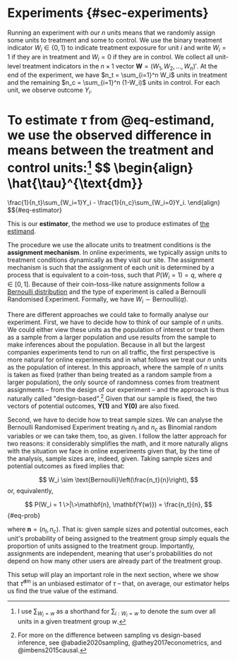 # Experiments {#sec-experiments}

Running an experiment with our $n$ units means that we randomly assign some units to treatment and some to control. We use the binary treatment indicator $W_i \in \{0, 1\}$ to indicate treatment exposure for unit $i$ and write $W_i = 1$ if they are in treatment and $W_i = 0$ if they are in control. We collect all unit-level treatment indicators in the $n \times 1$ vector $\mathbf{W} = (W_1, W_2, \dots, W_n)'$. At the end of the experiment, we have $n_t = \sum_{i=1}^n W_i$ units in treatment and the remaining $n_c = \sum_{i=1}^n (1-W_i)$ units in control. For each unit, we observe outcome $Y_i$.

To estimate $\tau$ from @eq-estimand, we use the observed difference in means between the treatment and control units:[^1]
$$
\begin{align}
\hat{\tau}^{\text{dm}}
=
\frac{1}{n_t}\sum_{W_i=1}Y_i - \frac{1}{n_c}\sum_{W_i=0}Y_i.
\end{align}
$${#eq-estimator}

This is our **estimator**, the method we use to produce estimates of [the estimand](setup.md). 

The procedure we use the allocate units to treatment conditions is the **assignment mechanism**. In online experiments, we typically assign units to treatment conditions dynamically as they visit our site. The assignment mechanism is such that the assignment of each unit is determined by a process that is equivalent to a coin-toss, such that $P(W_i=1) = q$, where $q \in [0, 1]$. Because of their coin-toss-like nature assignments follow a [Bernoulli distribution](https://en.wikipedia.org/wiki/Bernoulli_distribution) and the type of experiment is called a Bernoulli Randomised Experiment. Formally, we have $W_i \sim \text{Bernoulli}(q)$.

There are different approaches we could take to formally analyse our experiment. First, we have to decide how to think of our sample of $n$ units. We could either view these units as the population of interest or treat them as a sample from a larger population and use results from the sample to make inferences about the population. Because in all but the largest companies experiments tend to run on all traffic, the first perspective is more natural for online experiments and in what follows we treat our $n$ units as the population of interest. In this approach, where the sample of $n$ units is taken as fixed (rather than being treated as a random sample from a larger population), the only source of randomness comes from treatment assignments – from the design of our experiment – and the approach is thus naturally called "design-based".[^design] Given that our sample is fixed, the two vectors of potential outcomes, $\mathbf{Y(1)}$ and $\mathbf{Y(0)}$ are also fixed.

Second, we have to decide how to treat sample sizes. We can analyse the Bernoulli Randomised Experiment treating $n_t$ and $n_c$ as Binomial random variables or we can take them, too, as given. I follow the latter approach for two reasons: it considerably simplifies the math, and it more naturally aligns with the situation we face in online experiments given that, by the time of the analysis, sample sizes are, indeed, given. Taking sample sizes and potential outcomes as fixed implies that:

$$
W_i \sim \text{Bernoulli}\left(\frac{n_t}{n}\right),
$$
or, equivalently,

$$
P(W_i = 1 \>|\>\mathbf{n}, \mathbf{Y(w)}) = \frac{n_t}{n},
$${#eq-prob}

where $\mathbf{n} = (n_t, n_c)$. That is: given sample sizes and potential outcomes, each unit's probability of being assigned to the treatment group simply equals the proportion of units assigned to the treatment group. Importantly, assignments are independent, meaning that user's probabilities do not depend on how many other users are already part of the treatment group.

This setup will play an important role in the next section, where we show that $\hat{\tau}^{\text{dm}}$ is an unbiased estimator of $\tau$ – that, on average, our estimator helps us find the true value of the estimand.

[^design]: For more on the difference between sampling vs design-based inference, see @abadie2020sampling, @athey2017econometrics, and @imbens2015causal.

[^1]:  I use $\sum_{W_i=w}$ as a shorthand for $\sum_{i:W_i=w}$ to denote the sum over all units in a given treatment group $w$.


